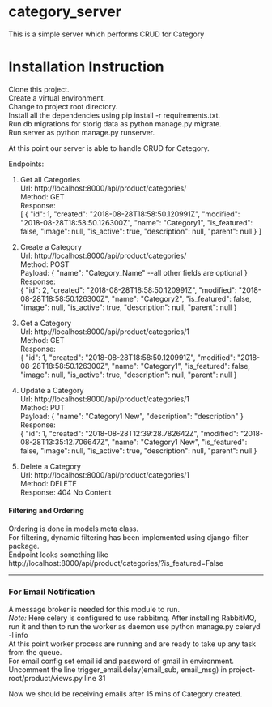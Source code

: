 # category_server
This is a simple server which performs CRUD for Category

# Installation Instruction

Clone this project. <br>
Create a virtual environment. <br>
Change to project root directory. <br>
Install all the dependencies using pip install -r requirements.txt. <br>
Run db migrations for storig data as python manage.py migrate. <br>
Run server as python manage.py runserver. <br>

At this point our server is able to handle CRUD for Category.

Endpoints: <br>

1. Get all Categories <br>
Url: http://localhost:8000/api/product/categories/ <br> 
Method: GET <br> 
Response: <br>
[
  {
        "id": 1,
        "created": "2018-08-28T18:58:50.120991Z",
        "modified": "2018-08-28T18:58:50.126300Z",
        "name": "Category1",
        "is_featured": false,
        "image": null,
        "is_active": true,
        "description": null,
        "parent": null
    }
]


2. Create a Category <br>
Url: http://localhost:8000/api/product/categories/ <br> 
Method: POST <br> 
Payload: {
  "name": "Category_Name" --all other fields are optional
} <br>
Response: <br>
{
        "id": 2,
        "created": "2018-08-28T18:58:50.120991Z",
        "modified": "2018-08-28T18:58:50.126300Z",
        "name": "Category2",
        "is_featured": false,
        "image": null,
        "is_active": true,
        "description": null,
        "parent": null
}

3. Get a Category <br>
Url: http://localhost:8000/api/product/categories/1 <br> 
Method: GET <br> 
Response: <br>
{
        "id": 1,
        "created": "2018-08-28T18:58:50.120991Z",
        "modified": "2018-08-28T18:58:50.126300Z",
        "name": "Category1",
        "is_featured": false,
        "image": null,
        "is_active": true,
        "description": null,
        "parent": null
}


4. Update a Category <br>
Url: http://localhost:8000/api/product/categories/1 <br> 
Method: PUT <br> 
Payload: {
  "name": "Category1 New",
  "description": "description"
} <br>
Response: <br>
{
    "id": 1,
    "created": "2018-08-28T12:39:28.782642Z",
    "modified": "2018-08-28T13:35:12.706647Z",
    "name": "Category1 New",
    "is_featured": false,
    "image": null,
    "is_active": true,
    "description": null,
    "parent": null
}

5. Delete a Category <br>
Url: http://localhost:8000/api/product/categories/1 <br> 
Method: DELETE <br> 
Response: 404 No Content

<h4>Filtering and Ordering</h4>

Ordering is done in models meta class.<br>
For filtering, dynamic filtering has been implemented using django-filter package. <br>
Endpoint looks something like <br>
http://localhost:8000/api/product/categories/?is_featured=False

<hr>

<h3> For Email Notification </h3>
A message broker is needed for this module to run. <br>
<i>Note:</i> Here celery is configured to use rabbitmq.
After installing RabbitMQ, run it and then to run the worker as daemon use python manage.py celeryd -l info <br>
At this point worker process are running and are ready to take up any task from the queue. <br>
For email config set email id and password of gmail in environment. <br>
Uncomment the line trigger_email.delay(email_sub, email_msg) in project-root/product/views.py line 31 <br>

Now we should be receiving emails after 15 mins of Category created.



